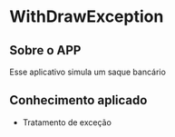 
# WithDrawException

## Sobre o APP 
Esse aplicativo simula um saque bancário
## Conhecimento aplicado
* Tratamento de exceção
